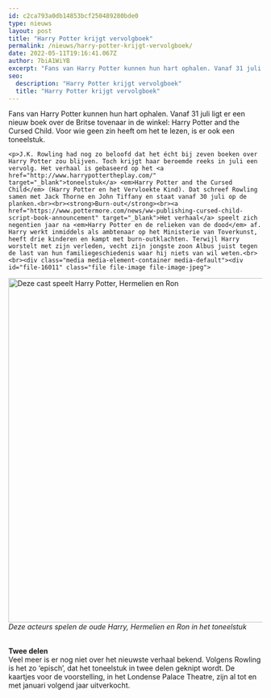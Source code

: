 ```yaml
---
id: c2ca793a0db14853bcf250489280bde0
type: nieuws
layout: post
title: "Harry Potter krijgt vervolgboek"
permalink: /nieuws/harry-potter-krijgt-vervolgboek/
date: 2022-05-11T19:16:41.067Z
author: 7biA1WiYB
excerpt: "Fans van Harry Potter kunnen hun hart ophalen. Vanaf 31 juli ligt er een nieuw boek over de Britse tovenaar in de winkel: Harry Potter and the Cursed Child. Voor wie geen zin heeft om het te lezen, is er ook een toneelstuk.  "
seo:
  description: "Harry Potter krijgt vervolgboek"
  title: "Harry Potter krijgt vervolgboek"
---
```

Fans van Harry Potter kunnen hun hart ophalen. Vanaf 31 juli ligt er een nieuw boek over de Britse tovenaar in de winkel: Harry Potter and the Cursed Child. Voor wie geen zin heeft om het te lezen, is er ook een toneelstuk.  

    <p>J.K. Rowling had nog zo beloofd dat het écht bij zeven boeken over Harry Potter zou blijven. Toch krijgt haar beroemde reeks in juli een vervolg. Het verhaal is gebaseerd op het <a href="http://www.harrypottertheplay.com/" target="_blank">toneelstuk</a> <em>Harry Potter and the Cursed Child</em> (Harry Potter en het Vervloekte Kind). Dat schreef Rowling samen met Jack Thorne en John Tiffany en staat vanaf 30 juli op de planken.<br><br><strong>Burn-out</strong><br><a href="https://www.pottermore.com/news/ww-publishing-cursed-child-script-book-announcement" target="_blank">Het verhaal</a> speelt zich negentien jaar na <em>Harry Potter en de relieken van de dood</em> af. Harry werkt inmiddels als ambtenaar op het Ministerie van Toverkunst, heeft drie kinderen en kampt met burn-outklachten. Terwijl Harry worstelt met zijn verleden, vecht zijn jongste zoon Albus juist tegen de last van hun familiegeschiedenis waar hij niets van wil weten.<br><br><div class="media media-element-container media-default"><div id="file-16011" class="file file-image file-image-jpeg">

        
  
  <div class="content">
    <img alt="Deze cast speelt Harry Potter, Hermelien en Ron" title="Foto Twitter" height="682" width="999" class="media-element file-default" src="https://7dagen.netlify.app/sites/default/files/Cast%20Harry%20Potter%20and%20the%20Cursed%20Child.JPG">  </div>

  
</div>
</div><em>Deze acteurs spelen de oude Harry, Hermelien en Ron in het toneelstuk</em>
<p><br><strong>Twee delen</strong><br>Veel meer is er nog niet over het nieuwste verhaal bekend. Volgens Rowling is het zo ‘episch’, dat het toneelstuk in twee delen geknipt wordt. De kaartjes voor de voorstelling, in het Londense Palace Theatre, zijn al tot en met januari volgend jaar uitverkocht.</p>  
